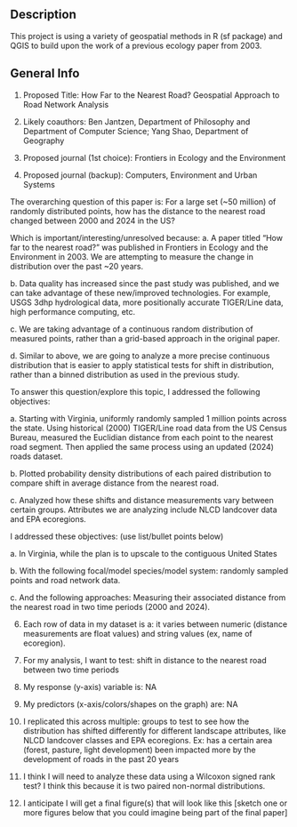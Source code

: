 ## Description

This project is using a variety of geospatial methods in R (sf package) and QGIS to build upon the work of a previous ecology paper from 2003.
## General Info

1. Proposed Title: How Far to the Nearest Road? Geospatial Approach to Road 
Network Analysis 

2. Likely coauthors: Ben Jantzen, Department of Philosophy and Department of 
Computer Science; Yang Shao, Department of Geography

3. Proposed journal (1st choice): Frontiers in Ecology and the Environment

4. Proposed journal (backup): Computers, Environment and Urban Systems


The overarching question of this paper is: For a large set (~50 million) of randomly 
distributed points, how has the distance to the nearest road changed between 2000 and 2024 
in the US? 

Which is important/interesting/unresolved because: 
a. A paper titled “How far to the nearest road?” was published in Frontiers in Ecology 
and the Environment in 2003. We are attempting to measure the change in 
distribution over the past ~20 years. 

b. Data quality has increased since the past study was published, and we can take 
advantage of these new/improved technologies. For example, USGS 3dhp 
hydrological data, more positionally accurate TIGER/Line data, high performance 
computing, etc. 

c. We are taking advantage of a continuous random distribution of measured points, 
rather than a grid-based approach in the original paper. 

d. Similar to above, we are going to analyze a more precise continuous distribution that 
is easier to apply statistical tests for shift in distribution, rather than a binned 
distribution as used in the previous study. 

To answer this question/explore this topic, I addressed the following objectives:

a. Starting with Virginia, uniformly randomly sampled 1 million points across the state. 
Using historical (2000) TIGER/Line road data from the US Census Bureau, 
measured the Euclidian distance from each point to the nearest road segment. Then 
applied the same process using an updated (2024) roads dataset. 

b. Plotted probability density distributions of each paired distribution to compare shift 
in average distance from the nearest road. 

c. Analyzed how these shifts and distance measurements vary between certain groups. 
Attributes we are analyzing include NLCD landcover data and EPA ecoregions. 

I addressed these objectives: (use list/bullet points below)

a. In Virginia, while the plan is to upscale to the contiguous United States

b. With the following focal/model species/model system: randomly sampled points and 
road network data.

c. And the following approaches: Measuring their associated distance from the nearest 
road in two time periods (2000 and 2024).

6. Each row of data in my dataset is a: it varies between numeric (distance measurements are 
float values) and string values (ex, name of ecoregion). 

7. For my analysis, I want to test: shift in distance to the nearest road between two time periods 

8. My response (y-axis) variable is: NA

9. My predictors (x-axis/colors/shapes on the graph) are: NA 

10. I replicated this across multiple: groups to test to see how the distribution has shifted 
differently for different landscape attributes, like NLCD landcover classes and EPA 
ecoregions. Ex: has a certain area (forest, pasture, light development) been impacted more by 
the development of roads in the past 20 years

11. I think I will need to analyze these data using a Wilcoxon signed rank test? I think this 
because it is two paired non-normal distributions. 

12. I anticipate I will get a final figure(s) that will look like this [sketch one or more figures 
below that you could imagine being part of the final paper] 


